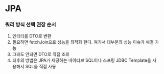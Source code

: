 # JPA

### 쿼리 방식 선택 권장 순서
1. 엔티티를 DTO로 변환
2. 필요하면 fetchJoin으로 성능을 최적화 한다. 여기서 대부분의 성능 이슈가 해결 가능
3. 그래도 안되면 DTO로 직접 조회
4. 최후의 방법은 JPA가 제공하는 네이티브 SQL이나 스프링 JDBC Template을 사용해서 SQL을 직접 사용
